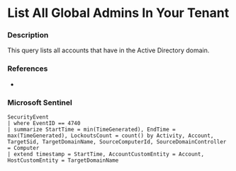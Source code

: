 # List All Global Admins In Your Tenant
### Description
This query lists all accounts that have in the Active Directory domain. 
### References
-
### Microsoft Sentinel
```kusto
SecurityEvent
| where EventID == 4740
| summarize StartTime = min(TimeGenerated), EndTime = max(TimeGenerated), LockoutsCount = count() by Activity, Account, TargetSid, TargetDomainName, SourceComputerId, SourceDomainController = Computer
| extend timestamp = StartTime, AccountCustomEntity = Account, HostCustomEntity = TargetDomainName
```
